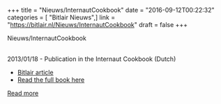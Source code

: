 +++
title = "Nieuws/InternautCookbook"
date = "2016-09-12T00:22:32"
categories = [ "Bitlair Nieuws",]
link = "https://bitlair.nl/Nieuws/InternautCookbook"
draft = false
+++

<div class="mw-content-ltr mw-parser-output" dir="ltr" lang="en"><p><a class="mw-selflink selflink">Nieuws/InternautCookbook</a>
</p></div><div class="mw-content-ltr mw-parser-output" dir="ltr" lang="en"><p><br />
2013/01/18 - Publication in the Internaut Cookbook (Dutch)
</p>
<ul><li><a href="https://bitlair.nl/File:Bitlair-xs4all-stukje.pdf" title="File:Bitlair-xs4all-stukje.pdf">Bitlair article</a></li>
<li><a class="external text" href="https://www.xs4all.nl/media/overxs4all/publicaties/The%20Internaut%20Cookbook%20app%20XS4ALL.pdf" rel="nofollow">Read the full book here</a></li></ul></div>

[Read more](https://bitlair.nl/Nieuws/InternautCookbook)